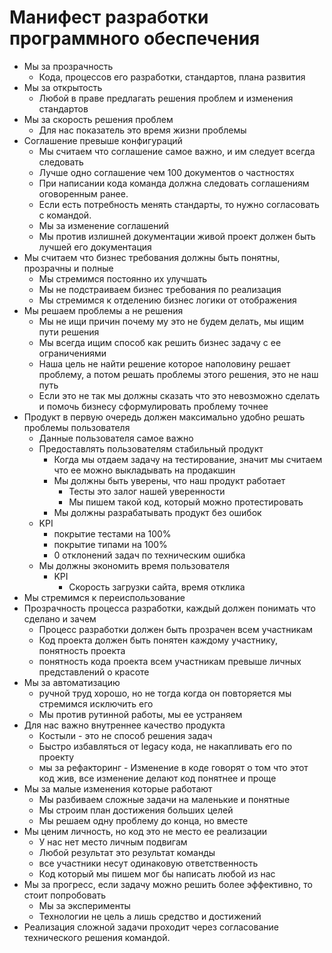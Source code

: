 # Манифест разработки программного обеспечения
- Мы за прозрачность
	- Кода, процессов его разработки, стандартов, плана развития
- Мы за открытость
	- Любой в праве предлагать решения проблем и изменения стандартов
- Мы за скорость решения проблем
	- Для нас показатель это время жизни проблемы
- Соглашение превыше конфигураций
	- Мы считаем что соглашение самое важно, и им следует всегда следовать
	- Лучше одно соглашение чем 100 документов о частностях
	- При написании кода команда должна следовать соглашениям оговоренным ранее. 
	- Если есть потребность менять стандарты, то нужно согласовать с командой.
	- Мы за изменение соглашений
	- Мы против излишней документации живой проект должен быть лучшей его документация
- Мы считаем что бизнес требования должны быть понятны, прозрачны и полные
	- Мы стремимся постоянно их улучшать
	- Мы не подстраиваем бизнес требования по реализация
	- Мы стремимся к отделению бизнес логики от отображения
- Мы решаем проблемы а не решения
	- Мы не ищи причин почему му это не будем делать, мы ищим пути решения
	- Мы всегда ищим способ как решить бизнес задачу с ее ограничениями
	- Наша цель не найти решение которое наполовину решает проблему, а потом решать проблемы этого решения, это не наш путь
	- Если это не так мы должны сказать что это невозможно сделать и помочь бизнесу сформулировать проблему точнее
- Продукт в первую очередь должен максимально удобно решать проблемы пользователя
	- Данные пользователя самое важно
	- Предоставлять пользователям стабильный продукт
		- Когда мы отдаем задачу на тестирование, значит мы считаем что ее можно выкладывать на продакшин
		- Мы должны быть уверены, что наш продукт работает
			- Тесты это залог нашей уверенности
			- Мы пишем такой код, который можно протестировать
		- Мы должны разрабатывать продукт без ошибок
	- KPI
		- покрытие тестами на 100%
		- покрытие типами на 100%
		- 0 отклонений задач по техническим ошибка
	- Мы должны экономить время пользователя
		- KPI
			- Скорость загрузки сайта, время отклика
- Мы стремимся к переиспользование
- Прозрачность процесса разработки, каждый должен понимать что сделано и зачем
	- Процесс разработки должен быть прозрачен всем участникам
	- Код проекта должен быть понятен каждому участнику, понятность проекта
	- понятность кода проекта всем участникам превыше  личных представлений о красоте
- Мы за автоматизацию
	- ручной труд хорошо, но не тогда когда он повторяется мы стремимся исключить его
	- Мы против рутинной работы, мы ее устраняем
- Для нас важно внутреннее качество продукта
	- Костыли - это не способ решения задач
	- Быстро избавляться от legacy кода, не накапливать его по проекту
	- мы за рефакторинг - Изменение в коде говорят о том что этот код жив, все изменение делают код понятнее и проще
- Мы за малые изменения которые работают
	- Мы разбиваем сложные задачи на маленькие и понятные
	- Мы строим план достижения больших целей
	- Мы решаем одну проблему до конца, но вместе
- Мы ценим личность, но код это не место ее реализации
	- У нас нет место личным подвигам
	- Любой результат это результат команды
	- все участники несут одинаковую ответственность
	- Код который мы пишем мог бы написать любой из нас
- Мы за прогресс, если задачу можно решить более эффективно, то стоит попробовать
	- Мы за эксперименты
	- Технологии не цель а лишь средство и достижений
- Реализация сложной задачи проходит через согласование технического решения командой.
